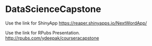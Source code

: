 # DataScienceCapstone

Use the link for ShinyApp
https://reaper.shinyapps.io/NextWordApp/

Use the link for RPubs Presentation.
http://rpubs.com/ydeepak/courseracapstone
